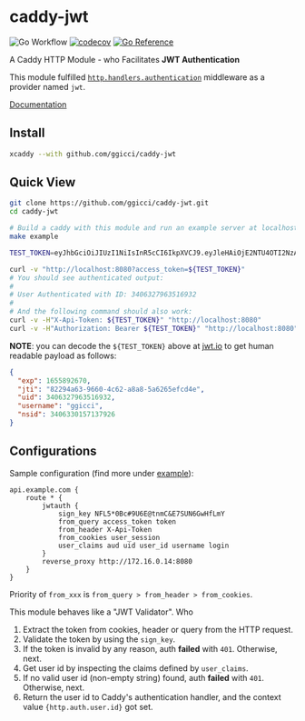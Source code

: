 # caddy-jwt

![Go Workflow](https://github.com/ggicci/caddy-jwt/actions/workflows/go.yml/badge.svg) [![codecov](https://codecov.io/gh/ggicci/caddy-jwt/branch/main/graph/badge.svg?token=4V9OX8WFAW)](https://codecov.io/gh/ggicci/caddy-jwt) [![Go Reference](https://pkg.go.dev/badge/github.com/ggicci/caddy-jwt.svg)](https://pkg.go.dev/github.com/ggicci/caddy-jwt)

A Caddy HTTP Module - who Facilitates **JWT Authentication**

This module fulfilled [`http.handlers.authentication`](https://caddyserver.com/docs/modules/http.handlers.authentication) middleware as a provider named `jwt`.

[Documentation](https://caddyserver.com/docs/modules/http.authentication.providers.jwt)

## Install

```bash
xcaddy --with github.com/ggicci/caddy-jwt
```

## Quick View

```bash
git clone https://github.com/ggicci/caddy-jwt.git
cd caddy-jwt

# Build a caddy with this module and run an example server at localhost.
make example

TEST_TOKEN=eyJhbGciOiJIUzI1NiIsInR5cCI6IkpXVCJ9.eyJleHAiOjE2NTU4OTI2NzAsImp0aSI6IjgyMjk0YTYzLTk2NjAtNGM2Mi1hOGE4LTVhNjI2NWVmY2Q0ZSIsInVpZCI6MzQwNjMyNzk2MzUxNjkzMiwidXNlcm5hbWUiOiJnZ2ljY2kiLCJuc2lkIjozNDA2MzMwMTU3MTM3OTI2fQ.HWHw4qX4OGgCyNNa5En_siktjpoulTNwABXpEwQI4Q8

curl -v "http://localhost:8080?access_token=${TEST_TOKEN}"
# You should see authenticated output:
#
# User Authenticated with ID: 3406327963516932
#
# And the following command should also work:
curl -v -H"X-Api-Token: ${TEST_TOKEN}" "http://localhost:8080"
curl -v -H"Authorization: Bearer ${TEST_TOKEN}" "http://localhost:8080"
```

**NOTE**: you can decode the `${TEST_TOKEN}` above at [jwt.io](https://jwt.io/) to get human readable payload as follows:

```json
{
  "exp": 1655892670,
  "jti": "82294a63-9660-4c62-a8a8-5a6265efcd4e",
  "uid": 3406327963516932,
  "username": "ggicci",
  "nsid": 3406330157137926
}
```

## Configurations

Sample configuration (find more under [example](./example)):

```Caddyfile
api.example.com {
	route * {
		jwtauth {
			sign_key NFL5*0Bc#9U6E@tnmC&E7SUN6GwHfLmY
			from_query access_token token
			from_header X-Api-Token
			from_cookies user_session
			user_claims aud uid user_id username login
		}
		reverse_proxy http://172.16.0.14:8080
	}
}
```

Priority of `from_xxx` is `from_query > from_header > from_cookies`.

This module behaves like a "JWT Validator". Who

1. Extract the token from cookies, header or query from the HTTP request.
2. Validate the token by using the `sign_key`.
3. If the token is invalid by any reason, auth **failed** with `401`. Otherwise, next.
4. Get user id by inspecting the claims defined by `user_claims`.
5. If no valid user id (non-empty string) found, auth **failed** with `401`. Otherwise, next.
6. Return the user id to Caddy's authentication handler, and the context value `{http.auth.user.id}` got set.
